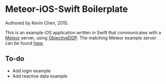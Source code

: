# Meteor-iOS-Swift Boilerplate

Authored by Kevin Chen, 2015.

This is an example iOS application written in Swift that communicates with a [Meteor](http://meteor.com/) server, using [ObjectiveDDP](https://github.com/boundsj/ObjectiveDDP). The matching Meteor example server can be found [here](https://github.com/aspin/meteor-ios-starter-swift-web).

## To-do
 * Add login example
 * Add reactive data example
